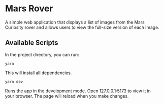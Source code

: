 # Mars Rover
A simple web application that displays a list of images from the Mars Curiosity rover and allows users to view the full-size version of each image.

## Available Scripts

In the project directory, you can run:

```
yarn
```
This will install all dependencies.

```
yarn dev
```

Runs the app in the development mode. Open [127.0.0.1:5173](http://127.0.0.1:5173) to view it in your browser. The page will reload when you make changes.
